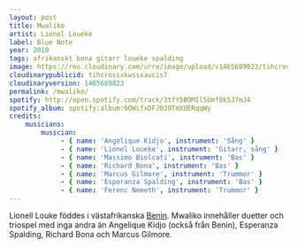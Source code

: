 ```yaml
---
layout: post
title: Mwaliko
artist: Lionel Loueke
label: Blue Note
year: 2010
tags: afrikanskt bona gitarr loueke spalding
image: https://res.cloudinary.com/urre/image/upload/v1465689823/tihcrossxkwssxaucis7.jpg
cloudinarypublicid: tihcrossxkwssxaucis7
cloudinaryversion: 1465689823
permalink: /mwaliko/
spotify: http://open.spotify.com/track/3tfY5BOMIl5Umf0k5J7mJ4
spotify_album: spotify:album:6OWifxDFJ0J9TmXUERqqWy
credits:
    musicians:
        musician:
             - { name: 'Angelique Kidjo', instrument: 'Sång' }
             - { name: 'Lionel Loueke', instrument: 'Gitarr, sång' }
             - { name: 'Massimo Biolcati', instrument: 'Bas' }
             - { name: 'Richard Bona', instrument: 'Bas' }
             - { name: 'Marcus Gilmore', instrument: 'Trummor' }
             - { name: 'Esperanza Spalding', instrument: 'Bas' }
             - { name: 'Ferenc Nemeth', instrument: 'Trummor' }
---
```


Lionell Louke föddes i västafrikanska <a href="http://en.wikipedia.org/wiki/Benin">Benin</a>. Mwaliko innehåller duetter och triospel med inga andra än Angelique Kidjo (också från Benin), Esperanza Spalding, Richard Bona och Marcus Gilmore.